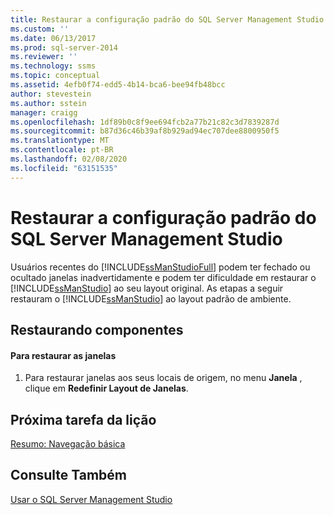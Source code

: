 ```yaml
---
title: Restaurar a configuração padrão do SQL Server Management Studio | Microsoft Docs
ms.custom: ''
ms.date: 06/13/2017
ms.prod: sql-server-2014
ms.reviewer: ''
ms.technology: ssms
ms.topic: conceptual
ms.assetid: 4efb0f74-edd5-4b14-bca6-bee94fb48bcc
author: stevestein
ms.author: sstein
manager: craigg
ms.openlocfilehash: 1df89b0c8f9ee694fcb2a77b21c82c3d7839287d
ms.sourcegitcommit: b87d36c46b39af8b929ad94ec707dee8800950f5
ms.translationtype: MT
ms.contentlocale: pt-BR
ms.lasthandoff: 02/08/2020
ms.locfileid: "63151535"
---
```

# <a name="restore-the-default-sql-server-management-studio-configuration"></a>Restaurar a configuração padrão do SQL Server Management Studio
  Usuários recentes do [!INCLUDE[ssManStudioFull](../../includes/ssmanstudiofull-md.md)] podem ter fechado ou ocultado janelas inadvertidamente e podem ter dificuldade em restaurar o [!INCLUDE[ssManStudio](../../includes/ssmanstudio-md.md)] ao seu layout original. As etapas a seguir restauram o [!INCLUDE[ssManStudio](../../includes/ssmanstudio-md.md)] ao layout padrão de ambiente.  
  
## <a name="restoring-components"></a>Restaurando componentes  
  
#### <a name="to-restore-the-windows"></a>Para restaurar as janelas  
  
1.  Para restaurar janelas aos seus locais de origem, no menu **Janela** , clique em **Redefinir Layout de Janelas**.  
  
## <a name="next-task-in-lesson"></a>Próxima tarefa da lição  
 [Resumo: Navegação básica](lesson-1-9-summary-basic-navigation.md)  
  
## <a name="see-also"></a>Consulte Também  
 [Usar o SQL Server Management Studio](../sql-server-management-studio-ssms.md)  
  
  
